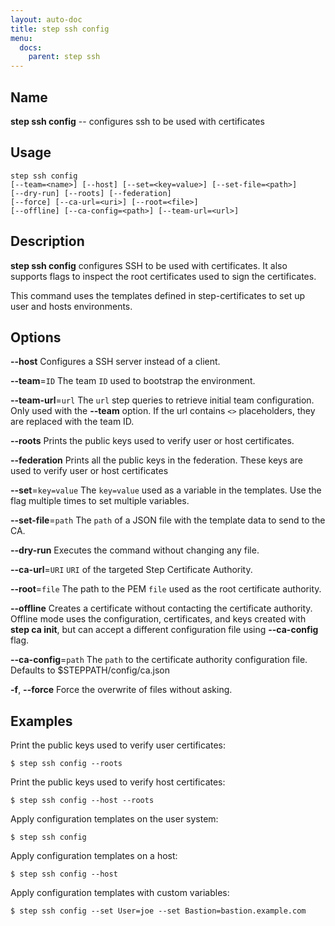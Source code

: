 ```yaml
---
layout: auto-doc
title: step ssh config
menu:
  docs:
    parent: step ssh
---
```


## Name
**step ssh config** -- configures ssh to be used with certificates

## Usage

```raw
step ssh config
[--team=<name>] [--host] [--set=<key=value>] [--set-file=<path>]
[--dry-run] [--roots] [--federation]
[--force] [--ca-url=<uri>] [--root=<file>]
[--offline] [--ca-config=<path>] [--team-url=<url>]
```

## Description

**step ssh config** configures SSH to be used with certificates. It also supports
flags to inspect the root certificates used to sign the certificates.

This command uses the templates defined in step-certificates to set up user and
hosts environments.

## Options


**--host**
Configures a SSH server instead of a client.

**--team**=`ID`
The team `ID` used to bootstrap the environment.

**--team-url**=`url`
The `url` step queries to retrieve initial team configuration. Only used with
the **--team** option. If the url contains `<>` placeholders, they are replaced with the team ID.

**--roots**
Prints the public keys used to verify user or host certificates.

**--federation**
Prints all the public keys in the federation. These keys are used to verify
user or host certificates

**--set**=`key=value`
The `key=value` used as a variable in the templates. Use the flag multiple
times to set multiple variables.

**--set-file**=`path`
The `path` of a JSON file with the template data to send to the CA.

**--dry-run**
Executes the command without changing any file.

**--ca-url**=`URI`
`URI` of the targeted Step Certificate Authority.

**--root**=`file`
The path to the PEM `file` used as the root certificate authority.

**--offline**
Creates a certificate without contacting the certificate authority. Offline mode
uses the configuration, certificates, and keys created with **step ca init**,
but can accept a different configuration file using **--ca-config** flag.

**--ca-config**=`path`
The `path` to the certificate authority configuration file. Defaults to
$STEPPATH/config/ca.json

**-f**, **--force**
Force the overwrite of files without asking.

## Examples

Print the public keys used to verify user certificates:
```shell
$ step ssh config --roots
```

Print the public keys used to verify host certificates:
```shell
$ step ssh config --host --roots
```

Apply configuration templates on the user system:
```shell
$ step ssh config
```

Apply configuration templates on a host:
```shell
$ step ssh config --host
```

Apply configuration templates with custom variables:
```shell
$ step ssh config --set User=joe --set Bastion=bastion.example.com
```

